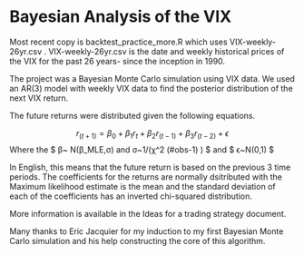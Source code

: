 # Bayesian Analysis of the VIX

Most recent copy is backtest_practice_more.R which uses VIX-weekly-26yr.csv . 
VIX-weekly-26yr.csv is the date and weekly historical prices of the VIX for the past 26 years- since the inception in 1990. 

The project was a Bayesian Monte Carlo simulation using VIX data. We used an AR(3) model with weekly VIX data to find the posterior distribution of the next VIX return. 

The future returns were distributed given the following equations. 

$$ r_(t+1)=β_0+β_1 r_t+β_2 r_(t-1)+β_3 r_(t-2)+ϵ $$ 
Where the $ β~ N(β_MLE,σ) and σ~1/(χ^2 (#obs-1) ) $  and $ ϵ~N(0,1) $

In English, this means that the future return is based on the previous 3 time periods. The coefficients for the returns are normally dsitributed with the Maximum likelihood estimate is the mean and the standard deviation of each of the coefficients has an inverted chi-squared distribution.  

More information is available in the Ideas for a trading strategy document. 

Many thanks to Eric Jacquier for my induction to my first Bayesian Monte Carlo simulation and his help constructing the core of this algorithm. 
